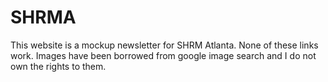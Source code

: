
# SHRMA

This website is a mockup newsletter for SHRM Atlanta. None of these links work. Images have been borrowed from google image search and I do not own the rights to them. 
